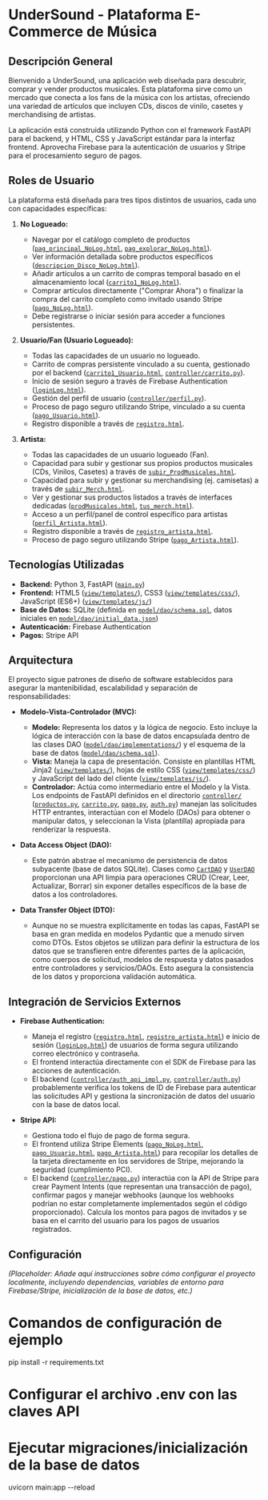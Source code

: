 # UnderSound - Plataforma E-Commerce de Música

## Descripción General

Bienvenido a UnderSound, una aplicación web diseñada para descubrir, comprar y vender productos musicales. Esta plataforma sirve como un mercado que conecta a los fans de la música con los artistas, ofreciendo una variedad de artículos que incluyen CDs, discos de vinilo, casetes y merchandising de artistas.

La aplicación está construida utilizando Python con el framework FastAPI para el backend, y HTML, CSS y JavaScript estándar para la interfaz frontend. Aprovecha Firebase para la autenticación de usuarios y Stripe para el procesamiento seguro de pagos.

## Roles de Usuario

La plataforma está diseñada para tres tipos distintos de usuarios, cada uno con capacidades específicas:

1.  **No Logueado:**
    *   Navegar por el catálogo completo de productos ([`pag_principal_NoLog.html`](servidor_fastapi/view/templates/pag_principal_NoLog.html), [`pag_explorar_NoLog.html`](servidor_fastapi/view/templates/pag_explorar_NoLog.html)).
    *   Ver información detallada sobre productos específicos ([`descripcion_Disco_NoLog.html`](servidor_fastapi/view/templates/descripcion_Disco_NoLog.html)).
    *   Añadir artículos a un carrito de compras temporal basado en el almacenamiento local ([`carrito1_NoLog.html`](servidor_fastapi/view/templates/carrito1_NoLog.html)).
    *   Comprar artículos directamente ("Comprar Ahora") o finalizar la compra del carrito completo como invitado usando Stripe ([`pago_NoLog.html`](servidor_fastapi/view/templates/pago_NoLog.html)).
    *   Debe registrarse o iniciar sesión para acceder a funciones persistentes.

2.  **Usuario/Fan (Usuario Logueado):**
    *   Todas las capacidades de un usuario no logueado.
    *   Carrito de compras persistente vinculado a su cuenta, gestionado por el backend ([`carrito1_Usuario.html`](servidor_fastapi/view/templates/carrito1_Usuario.html), [`controller/carrito.py`](servidor_fastapi/controller/carrito.py)).
    *   Inicio de sesión seguro a través de Firebase Authentication ([`loginLog.html`](servidor_fastapi/view/templates/loginLog.html)).
    *   Gestión del perfil de usuario ([`controller/perfil.py`](servidor_fastapi/controller/perfil.py)).
    *   Proceso de pago seguro utilizando Stripe, vinculado a su cuenta ([`pago_Usuario.html`](servidor_fastapi/view/templates/pago_Usuario.html)).
    *   Registro disponible a través de [`registro.html`](servidor_fastapi/view/templates/registro.html).

3.  **Artista:**
    *   Todas las capacidades de un usuario logueado (Fan).
    *   Capacidad para subir y gestionar sus propios productos musicales (CDs, Vinilos, Casetes) a través de [`subir_ProdMusicales.html`](servidor_fastapi/view/templates/subir_ProdMusicales.html).
    *   Capacidad para subir y gestionar su merchandising (ej. camisetas) a través de [`subir_Merch.html`](servidor_fastapi/view/templates/subir_Merch.html).
    *   Ver y gestionar sus productos listados a través de interfaces dedicadas ([`prodMusicales.html`](servidor_fastapi/view/templates/prodMusicales.html), [`tus_merch.html`](servidor_fastapi/view/templates/tus_merch.html)).
    *   Acceso a un perfil/panel de control específico para artistas ([`perfil_Artista.html`](servidor_fastapi/view/templates/perfil_Artista.html)).
    *   Registro disponible a través de [`registro_artista.html`](servidor_fastapi/view/templates/registro_artista.html).
    *   Proceso de pago seguro utilizando Stripe ([`pago_Artista.html`](servidor_fastapi/view/templates/pago_Artista.html)).

## Tecnologías Utilizadas

*   **Backend:** Python 3, FastAPI ([`main.py`](servidor_fastapi/main.py))
*   **Frontend:** HTML5 ([`view/templates/`](servidor_fastapi/view/templates/)), CSS3 ([`view/templates/css/`](servidor_fastapi/view/templates/css/)), JavaScript (ES6+) ([`view/templates/js/`](servidor_fastapi/view/templates/js/))
*   **Base de Datos:** SQLite (definida en [`model/dao/schema.sql`](servidor_fastapi/model/dao/schema.sql), datos iniciales en [`model/dao/initial_data.json`](servidor_fastapi/model/dao/initial_data.json))
*   **Autenticación:** Firebase Authentication
*   **Pagos:** Stripe API

## Arquitectura

El proyecto sigue patrones de diseño de software establecidos para asegurar la mantenibilidad, escalabilidad y separación de responsabilidades:

*   **Modelo-Vista-Controlador (MVC):**
    *   **Modelo:** Representa los datos y la lógica de negocio. Esto incluye la lógica de interacción con la base de datos encapsulada dentro de las clases DAO ([`model/dao/implementations/`](servidor_fastapi/model/dao/implementations/)) y el esquema de la base de datos ([`model/dao/schema.sql`](servidor_fastapi/model/dao/schema.sql)).
    *   **Vista:** Maneja la capa de presentación. Consiste en plantillas HTML Jinja2 ([`view/templates/`](servidor_fastapi/view/templates/)), hojas de estilo CSS ([`view/templates/css/`](servidor_fastapi/view/templates/css/)) y JavaScript del lado del cliente ([`view/templates/js/`](servidor_fastapi/view/templates/js/)).
    *   **Controlador:** Actúa como intermediario entre el Modelo y la Vista. Los endpoints de FastAPI definidos en el directorio [`controller/`](servidor_fastapi/controller/) ([`productos.py`](servidor_fastapi/controller/productos.py), [`carrito.py`](servidor_fastapi/controller/carrito.py), [`pago.py`](servidor_fastapi/controller/pago.py), [`auth.py`](servidor_fastapi/controller/auth.py)) manejan las solicitudes HTTP entrantes, interactúan con el Modelo (DAOs) para obtener o manipular datos, y seleccionan la Vista (plantilla) apropiada para renderizar la respuesta.

*   **Data Access Object (DAO):**
    *   Este patrón abstrae el mecanismo de persistencia de datos subyacente (base de datos SQLite). Clases como [`CartDAO`](servidor_fastapi/model/dao/implementations/cart_dao.py) y [`UserDAO`](servidor_fastapi/model/dao/implementations/user_dao.py) proporcionan una API limpia para operaciones CRUD (Crear, Leer, Actualizar, Borrar) sin exponer detalles específicos de la base de datos a los controladores.

*   **Data Transfer Object (DTO):**
    *   Aunque no se muestra explícitamente en todas las capas, FastAPI se basa en gran medida en modelos Pydantic que a menudo sirven como DTOs. Estos objetos se utilizan para definir la estructura de los datos que se transfieren entre diferentes partes de la aplicación, como cuerpos de solicitud, modelos de respuesta y datos pasados entre controladores y servicios/DAOs. Esto asegura la consistencia de los datos y proporciona validación automática.

## Integración de Servicios Externos

*   **Firebase Authentication:**
    *   Maneja el registro ([`registro.html`](servidor_fastapi/view/templates/registro.html), [`registro_artista.html`](servidor_fastapi/view/templates/registro_artista.html)) e inicio de sesión ([`loginLog.html`](servidor_fastapi/view/templates/loginLog.html)) de usuarios de forma segura utilizando correo electrónico y contraseña.
    *   El frontend interactúa directamente con el SDK de Firebase para las acciones de autenticación.
    *   El backend ([`controller/auth_api_impl.py`](servidor_fastapi/controller/auth_api_impl.py), [`controller/auth.py`](servidor_fastapi/controller/auth.py)) probablemente verifica los tokens de ID de Firebase para autenticar las solicitudes API y gestiona la sincronización de datos del usuario con la base de datos local.

*   **Stripe API:**
    *   Gestiona todo el flujo de pago de forma segura.
    *   El frontend utiliza Stripe Elements ([`pago_NoLog.html`](servidor_fastapi/view/templates/pago_NoLog.html), [`pago_Usuario.html`](servidor_fastapi/view/templates/pago_Usuario.html), [`pago_Artista.html`](servidor_fastapi/view/templates/pago_Artista.html)) para recopilar los detalles de la tarjeta directamente en los servidores de Stripe, mejorando la seguridad (cumplimiento PCI).
    *   El backend ([`controller/pago.py`](servidor_fastapi/controller/pago.py)) interactúa con la API de Stripe para crear Payment Intents (que representan una transacción de pago), confirmar pagos y manejar webhooks (aunque los webhooks podrían no estar completamente implementados según el código proporcionado). Calcula los montos para pagos de invitados y se basa en el carrito del usuario para los pagos de usuarios registrados.

## Configuración

*(Placeholder: Añade aquí instrucciones sobre cómo configurar el proyecto localmente, incluyendo dependencias, variables de entorno para Firebase/Stripe, inicialización de la base de datos, etc.)*

# Comandos de configuración de ejemplo
pip install -r requirements.txt
# Configurar el archivo .env con las claves API
# Ejecutar migraciones/inicialización de la base de datos
uvicorn main:app --reload


